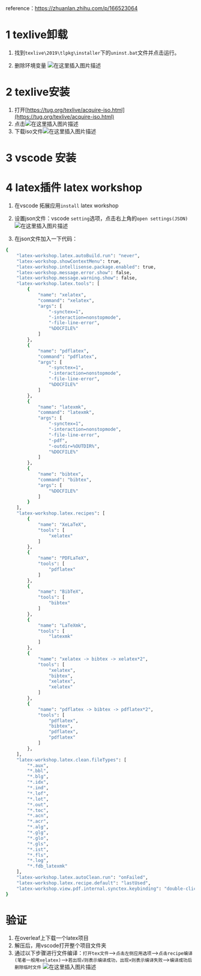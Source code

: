 ﻿
reference：https://zhuanlan.zhihu.com/p/166523064
# 1 texlive卸载
1. 找到`texlive\2019\tlpkg\installer`下的`uninst.bat`文件并点击运行。

2. 删除环境变量
![在这里插入图片描述](https://img-blog.csdnimg.cn/37a3ac7afc4a42b5be6ad7dcd6aaeadb.png)

# 2 texlive安装

1. 打开[https://tug.org/texlive/acquire-iso.html](https://tug.org/texlive/acquire-iso.html)
2. 点击![在这里插入图片描述](https://img-blog.csdnimg.cn/938a45ed49b1420aa7a770115e8ebf6e.png)
3. 下载iso文件![在这里插入图片描述](https://img-blog.csdnimg.cn/e4169d19cc0e4e70950f1c228213e107.png)
# 3 vscode 安装
# 4 latex插件 latex workshop
1. 在vscode 拓展应用`install` latex workshop

2. 设置json文件：vscode `setting`选项，点击右上角的`open settings(JSON)`
![在这里插入图片描述](https://img-blog.csdnimg.cn/d415bd37b83a42b1a1ee2c4046482317.png)
3. 在json文件加入一下代码：

```bash
{
    "latex-workshop.latex.autoBuild.run": "never",
    "latex-workshop.showContextMenu": true,
    "latex-workshop.intellisense.package.enabled": true,
    "latex-workshop.message.error.show": false,
    "latex-workshop.message.warning.show": false,
    "latex-workshop.latex.tools": [
        {
            "name": "xelatex",
            "command": "xelatex",
            "args": [
                "-synctex=1",
                "-interaction=nonstopmode",
                "-file-line-error",
                "%DOCFILE%"
            ]
        },
        {
            "name": "pdflatex",
            "command": "pdflatex",
            "args": [
                "-synctex=1",
                "-interaction=nonstopmode",
                "-file-line-error",
                "%DOCFILE%"
            ]
        },
        {
            "name": "latexmk",
            "command": "latexmk",
            "args": [
                "-synctex=1",
                "-interaction=nonstopmode",
                "-file-line-error",
                "-pdf",
                "-outdir=%OUTDIR%",
                "%DOCFILE%"
            ]
        },
        {
            "name": "bibtex",
            "command": "bibtex",
            "args": [
                "%DOCFILE%"
            ]
        }
    ],
    "latex-workshop.latex.recipes": [
        {
            "name": "XeLaTeX",
            "tools": [
                "xelatex"
            ]
        },
        {
            "name": "PDFLaTeX",
            "tools": [
                "pdflatex"
            ]
        },
        {
            "name": "BibTeX",
            "tools": [
                "bibtex"
            ]
        },
        {
            "name": "LaTeXmk",
            "tools": [
                "latexmk"
            ]
        },
        {
            "name": "xelatex -> bibtex -> xelatex*2",
            "tools": [
                "xelatex",
                "bibtex",
                "xelatex",
                "xelatex"
            ]
        },
        {
            "name": "pdflatex -> bibtex -> pdflatex*2",
            "tools": [
                "pdflatex",
                "bibtex",
                "pdflatex",
                "pdflatex"
            ]
        },
    ],
    "latex-workshop.latex.clean.fileTypes": [
        "*.aux",
        "*.bbl",
        "*.blg",
        "*.idx",
        "*.ind",
        "*.lof",
        "*.lot",
        "*.out",
        "*.toc",
        "*.acn",
        "*.acr",
        "*.alg",
        "*.glg",
        "*.glo",
        "*.gls",
        "*.ist",
        "*.fls",
        "*.log",
        "*.fdb_latexmk"
    ],
    "latex-workshop.latex.autoClean.run": "onFailed",
    "latex-workshop.latex.recipe.default": "lastUsed",
    "latex-workshop.view.pdf.internal.synctex.keybinding": "double-click"
}
```
# 验证
1. 在overleaf上下载一个latex项目
2. 解压后，用vscode打开整个项目文件夹
3. 通过以下步骤进行文件编译：`打开tex文件`-->`点击左侧应用选项`-->`点击recipe编译(笔者一般用xelatex)`-->`若出现√则表示编译成功，出现×则表示编译失败`-->`编译成功后删除临时文件`
![在这里插入图片描述](https://img-blog.csdnimg.cn/f00083944cc34df9878e741ac3ab39e8.png)

